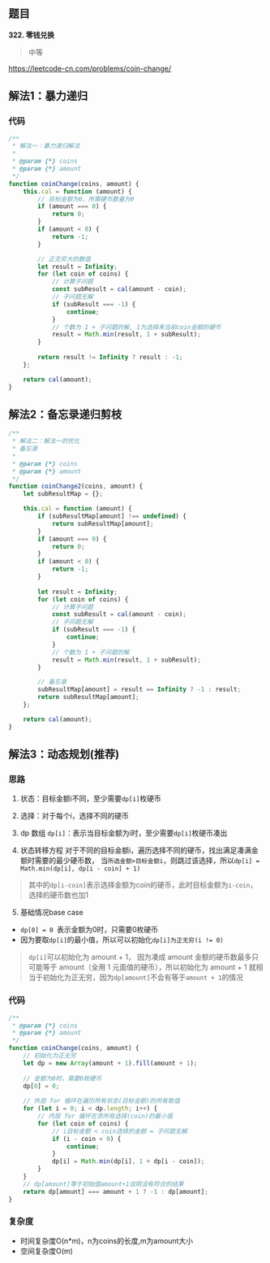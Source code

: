 ## 题目
**322. 零钱兑换**
>中等

https://leetcode-cn.com/problems/coin-change/

## 解法1：暴力递归
### 代码
```javascript
/**
 * 解法一：暴力递归解法
 * 
 * @param {*} coins
 * @param {*} amount
 */
function coinChange(coins, amount) {
    this.cal = function (amount) {
        // 目标金额为0，所需硬币数量为0
        if (amount === 0) {
            return 0;
        }
        if (amount < 0) {
            return -1;
        }

        // 正无穷大的数值
        let result = Infinity;
        for (let coin of coins) {
            // 计算子问题
            const subResult = cal(amount - coin);
            // 子问题无解
            if (subResult === -1) {
                continue;
            }
            // 个数为 1 + 子问题的解, 1为选择来当前coin金额的硬币
            result = Math.min(result, 1 + subResult);
        }
        
        return result != Infinity ? result : -1;
    };

    return cal(amount);
}
```
## 解法2：备忘录递归剪枝
```javascript
/**
 * 解法二：解法一的优化
 * 备忘录
 * 
 * @param {*} coins 
 * @param {*} amount 
 */
function coinChange2(coins, amount) {
    let subResultMap = {};

    this.cal = function (amount) {
        if (subResultMap[amount] !== undefined) {
            return subResultMap[amount];
        }
        if (amount === 0) {
            return 0;
        }
        if (amount < 0) {
            return -1;
        }
    
        let result = Infinity;
        for (let coin of coins) {
            // 计算子问题
            const subResult = cal(amount - coin);
            // 子问题无解
            if (subResult === -1) {
                continue;
            }
            // 个数为 1 + 子问题的解
            result = Math.min(result, 1 + subResult);
        }

        // 备忘录
        subResultMap[amount] = result == Infinity ? -1 : result;
        return subResultMap[amount];
    };

    return cal(amount);
}

```
## 解法3：动态规划(推荐)
### 思路
1. 状态：目标金额i不同，至少需要`dp[i]`枚硬币

2. 选择：对于每个i，选择不同的硬币

3. dp 数组
`dp[i]`：表示当目标金额为i时，至少需要`dp[i]`枚硬币凑出

4. 状态转移方程
    对于不同的目标金额i，遍历选择不同的硬币，找出满足凑满金额时需要的最少硬币数，
  当`所选金额>目标金额i`，则跳过该选择，所以`dp[i] = Math.min(dp[i], dp[i - coin] + 1)`

  > 其中的`dp[i-coin]`表示选择金额为coin的硬币，此时目标金额为`i-coin`，选择的硬币数也加1

5. 基础情况base case
* `dp[0] = 0 `表示金额为0时，只需要0枚硬币
* 因为要取`dp[i]`的最小值，所以可以初始化`dp[i]为正无穷(i != 0)`
>  `dp[i]`可以初始化为 amount + 1， 因为凑成 amount 金额的硬币数最多只可能等于 amount（全用 1 元面值的硬币），所以初始化为 amount + 1 就相当于初始化为正无穷，因为`dp[amount]`不会有等于`amount + 1`的情况


### 代码
```javascript
/**
 * @param {*} coins 
 * @param {*} amount 
 */
function coinChange(coins, amount) {
    // 初始化为正无穷
    let dp = new Array(amount + 1).fill(amount + 1);
    
    // 金额为0时，需要0枚硬币
    dp[0] = 0;
    
    // 外层 for 循环在遍历所有状态(目标金额)的所有取值
    for (let i = 0; i < dp.length; i++) {
        // 内层 for 循环在求所有选择(coin)的最小值
        for (let coin of coins) {
            // i目标金额 < coin选择的金额 = 子问题无解
            if (i - coin < 0) {
                continue;
            }
            dp[i] = Math.min(dp[i], 1 + dp[i - coin]);
        }
    }
    // dp[amount]等于初始值amount+1说明没有符合的结果
    return dp[amount] === amount + 1 ? -1 : dp[amount];
}
```
### 复杂度
* 时间复杂度O(n*m)，n为coins的长度,m为amount大小
* 空间复杂度O(m)
